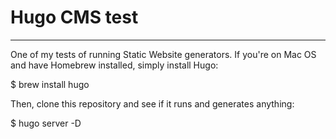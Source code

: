 # Hugo CMS test

---

One of my tests of running Static Website generators. If you're on Mac OS and
have Homebrew installed, simply install Hugo: 

$ brew install hugo

Then, clone this repository and see if it runs and generates anything:

$ hugo server -D
